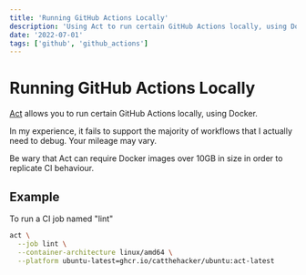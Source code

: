 ```yaml
---
title: 'Running GitHub Actions Locally'
description: 'Using Act to run certain GitHub Actions locally, using Docker'
date: '2022-07-01'
tags: ['github', 'github_actions']
---
```


# Running GitHub Actions Locally

[Act](https://github.com/nektos/act) allows you to run certain GitHub Actions locally, using Docker.

In my experience, it fails to support the majority of workflows that I actually need to debug. Your mileage may vary.

Be wary that Act can require Docker images over 10GB in size in order to replicate CI behaviour.

## Example

To run a CI job named "lint"

```bash
act \
  --job lint \
  --container-architecture linux/amd64 \
  --platform ubuntu-latest=ghcr.io/catthehacker/ubuntu:act-latest
```
